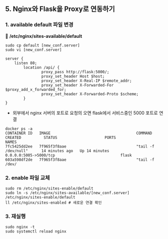 ## 5. Nginx와 Flask을 Proxy로 연동하기

### 1. available default 파일 변경

📜 **/etc/nginx/sites-available/default**

```
sudo cp default [new_conf.server]
sudo vi [new_conf.server]

server {
	listen 80;
        location /api/ {
                proxy_pass http://flask:5000/;
                proxy_set_header Host $host;
                proxy_set_header X-Real-IP $remote_addr;
                proxy_set_header X-Forwarded-For $proxy_add_x_forwarded_for;
                proxy_set_header X-Forwarded-Proto $scheme;
        }
}
```

- 외부에서 nginx 서버의 포트로 요청의 오면 flask에서 서비스중인 5000 포트로 연결

```
docker ps -a                                                                                           
CONTAINER ID   IMAGE                                      COMMAND                  CREATED          STATUS                     PORTS                                              NAMES
7fc5425dd2ee   7f965f3f8aae                               "tail -f /dev/null"      14 minutes ago   Up 14 minutes              0.0.0.0:5005->5000/tcp                             flask
603a598df2de   7f965f3f8aae                               "tail -f /dev/
```

### 2. enable 파일 교체

```
sudo rm /etc/nginx/sites-enable/default
sudo ln -s /etc/nginx/sites-available/[new_conf.server] /etc/nginx/sites-enable/default
ll /etc/nginx/sites-enabled # 새로운 연결 확인
```

### 3. 재실행

```
sudo nginx -t
sudo systemctl reload nginx
```

